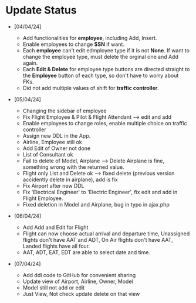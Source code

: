# Update Status

- [04/04/24] 
    - Add functionalities for **employee**, including Add, Insert.
    - Enable employees to change **SSN** if want.
    - Each **employee** can't edit edmployee type if it is not **None**. If want to change the employee type, must delete the orginal one and Add again.
    - Each **Edit & Delete** for employee type buttons are directed straight to the **Employee** button of each type, so don't have to worry about FKs.
    - Did not add multiple values of shift for **traffic controller**.

- [05/04/24]
    - Changing the sidebar of employee
    - Fix Flight Employee & Pilot & Flight Attendant --> edit and add
    - Enable employees to change roles, enable multiple choice on traffic controller
    - Assign new DDL in the App.
    - Airline, Employee still ok
    - Add Edit of Owner not done
    - List of Consultant ok
    - Fail to delete of Model, Airplane --> Delete Airplane is fine, something wrong with the returned value.
    - Flight only List and Delete ok --> fixed delete (previous version accidently delete in airplane), add is fix
    - Fix Airport after new DDL
    - Fix 'Electrical Engineer' to 'Electric Engineer', fix edit and add in Flight Employee.
    - Fixed deletion in Model and Airplane, bug in typo in ajax.php
- [06/04/24]
    - Add Add and Edit for Flight
    - Flight can now choose actual arrival and departure time, Unassigned flights don't have AAT and ADT, On Air flights don't have AAT, Landed flights have all four.
    - AAT, ADT, EAT, EDT are able to select date and time.
- [07/04/24]
    - Add ddl code to GitHub for convenient sharing
    - Update view of Airport, Airline, Owner, Model
    - Model still not add or edit
    - Just View, Not check update delete on that view